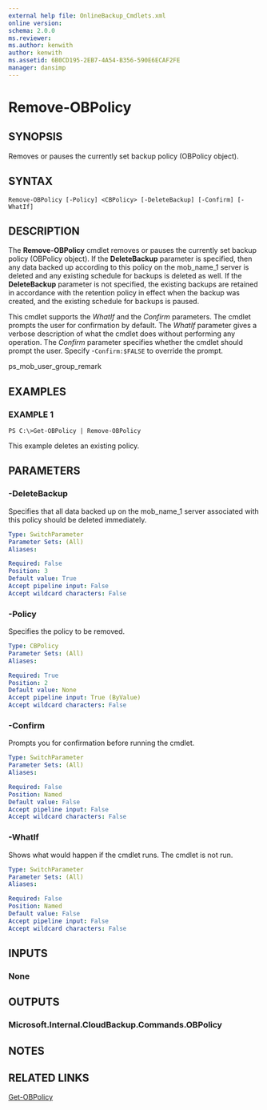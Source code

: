 ```yaml
---
external help file: OnlineBackup_Cmdlets.xml
online version: 
schema: 2.0.0
ms.reviewer:
ms.author: kenwith
author: kenwith
ms.assetid: 6B0CD195-2EB7-4A54-B356-590E6ECAF2FE
manager: dansimp
---
```


# Remove-OBPolicy

## SYNOPSIS
Removes or pauses the currently set backup policy (OBPolicy object).

## SYNTAX

```
Remove-OBPolicy [-Policy] <CBPolicy> [-DeleteBackup] [-Confirm] [-WhatIf]
```

## DESCRIPTION
The **Remove-OBPolicy** cmdlet removes or pauses the currently set backup policy (OBPolicy object). 
If the **DeleteBackup** parameter is specified, then any data backed up according to this policy on the mob_name_1 server is deleted and any existing schedule for backups is deleted as well. 
If the **DeleteBackup** parameter is not specified, the existing backups are retained in accordance with the retention policy in effect when the backup was created, and the existing schedule for backups is paused. 

This cmdlet supports the *WhatIf* and the *Confirm* parameters.
The cmdlet prompts the user for confirmation by default.
The *WhatIf* parameter gives a verbose description of what the cmdlet does without performing any operation.
The *Confirm* parameter specifies whether the cmdlet should prompt the user.
Specify -`Confirm:$FALSE`  to override the prompt.

ps_mob_user_group_remark

## EXAMPLES

### EXAMPLE 1
```
PS C:\>Get-OBPolicy | Remove-OBPolicy
```

This example deletes an existing policy.

## PARAMETERS

### -DeleteBackup
Specifies that all data backed up on the mob_name_1 server associated with this policy should be deleted immediately.

```yaml
Type: SwitchParameter
Parameter Sets: (All)
Aliases: 

Required: False
Position: 3
Default value: True
Accept pipeline input: False
Accept wildcard characters: False
```

### -Policy
Specifies the policy to be removed.

```yaml
Type: CBPolicy
Parameter Sets: (All)
Aliases: 

Required: True
Position: 2
Default value: None
Accept pipeline input: True (ByValue)
Accept wildcard characters: False
```

### -Confirm
Prompts you for confirmation before running the cmdlet.

```yaml
Type: SwitchParameter
Parameter Sets: (All)
Aliases: 

Required: False
Position: Named
Default value: False
Accept pipeline input: False
Accept wildcard characters: False
```

### -WhatIf
Shows what would happen if the cmdlet runs.
The cmdlet is not run.

```yaml
Type: SwitchParameter
Parameter Sets: (All)
Aliases: 

Required: False
Position: Named
Default value: False
Accept pipeline input: False
Accept wildcard characters: False
```

## INPUTS

### None

## OUTPUTS

### Microsoft.Internal.CloudBackup.Commands.OBPolicy

## NOTES

## RELATED LINKS

[Get-OBPolicy](./Get-OBPolicy.md)

